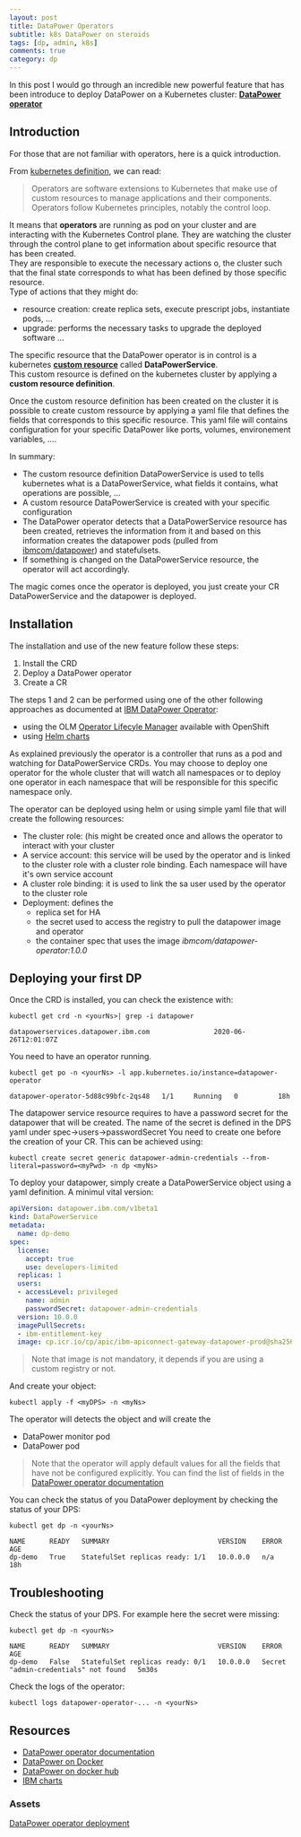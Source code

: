 ```yaml
---
layout: post
title: DataPower Operators  
subtitle: k8s DataPower on steroids
tags: [dp, admin, k8s]
comments: true
category: dp
---
```


In this post I would go through an incredible new powerful feature that has been introduce to deploy DataPower on a Kubernetes cluster: **[DataPower operator](https://ibm.github.io/datapower-operator-doc/)**

## Introduction
For those that are not familiar with operators, here is a quick introduction.

From [kubernetes definition](https://kubernetes.io/), we can read:
> Operators are software extensions to Kubernetes that make use of custom resources to manage applications and their components. Operators follow Kubernetes principles, notably the control loop.

It means that **operators** are running as pod on your cluster and are interacting with the Kubernetes Control plane. 
They are watching the cluster through the control plane to get information about specific resource that has been created.   
They are responsible to execute the necessary actions o, the cluster such that the final state corresponds to what has been defined by those specific resource.  
Type of actions that they might do:
- resource creation: create replica sets, execute prescript jobs, instantiate pods, ...
- upgrade: performs the necessary tasks to upgrade the deployed software ... 

The specific resource that the DataPower operator is in control is a kubernetes **[custom resource](https://kubernetes.io/docs/concepts/extend-kubernetes/api-extension/custom-resources/)** called **DataPowerService**.  
This custom resource is defined on the kubernetes cluster by applying a **custom resource definition**. 

Once the custom resource definition has been created on the cluster it is possible to create custom ressource by applying a yaml file that defines the fields that corresponds to this specific resource.
This yaml file will contains configuration for your specific DataPower like ports, volumes, environement variables, ....

In summary:
- The custom resource definition DataPowerService is used to tells kubernetes what is a DataPowerService, what fields it contains, what operations are possible, ...
- A custom resource DataPowerService is created with your specific configuration
- The DataPower operator detects that a DataPowerService resource has been created, retrieves the information from it and based on this information creates the datapower pods (pulled from [ibmcom/datapower](https://hub.docker.com/r/ibmcom/datapower/)) and statefulsets.
- If something is changed on the DataPowerService resource, the operator will act accordingly.

The magic comes once the operator is deployed, you just create your CR DataPowerService and the datapower is deployed.

## Installation

The installation and use of the new feature follow these steps:
1. Install the CRD
2. Deploy a DataPower operator
3. Create a CR

The steps 1 and 2 can be performed using one of the other following approaches as documented at [IBM DataPower Operator](https://ibm.github.io/datapower-operator-doc/):
- using the OLM [Operator Lifecyle Manager](https://docs.openshift.com/container-platform/4.2/operators/understanding_olm/olm-understanding-olm.html) available with OpenShift
- using [Helm charts](https://github.com/IBM/datapower-operator-chart)

As explained previously the operator is a controller that runs as a pod and watching for DataPowerService CRDs.
You may choose to deploy one operator for the whole cluster that will watch all namespaces or to deploy one operator in each namespace that will be responsible for this specific namespace only. 

The operator can be deployed using helm or using simple yaml file that will create the following resources:
- The cluster role: (his might be created once and allows the operator to interact with your cluster
- A service account: this service will be used by the operator and is linked to the cluster role with a cluster role binding. Each namespace will have it's own service account
- A cluster role binding: it is used to link the sa user used by the operator to the cluster role
- Deployment: defines the 
    - replica set for HA
    - the secret used to access the registry to pull the datapower image and operator
    - the container spec that uses the image *ibmcom/datapower-operator:1.0.0* 

## Deploying your first DP
Once the CRD is installed, you can check the existence with:

```shell
kubectl get crd -n <yourNs>| grep -i datapower

datapowerservices.datapower.ibm.com                2020-06-26T12:01:07Z
```

You need to have an operator running.
```shell
kubectl get po -n <yourNs> -l app.kubernetes.io/instance=datapower-operator

datapower-operator-5d88c99bfc-2qs48   1/1     Running   0          18h
```

The datapower service resource requires to have a password secret for the datapower that will be created.
The name of the secret is defined in the DPS yaml under spec->users->passwordSecret
You need to create one before the creation of your CR. This can be achieved using:
```shell
kubectl create secret generic datapower-admin-credentials --from-literal=password=<myPwd> -n dp <myNs>
```

To deploy your datapower, simply create a DataPowerService object using a yaml definition. A minimul vital version:
```yaml
apiVersion: datapower.ibm.com/v1beta1
kind: DataPowerService
metadata:
  name: dp-demo
spec:
  license:
    accept: true
    use: developers-limited
  replicas: 1
  users:
  - accessLevel: privileged
    name: admin
    passwordSecret: datapower-admin-credentials
  version: 10.0.0
  imagePullSecrets:
  - ibm-entitlement-key
  image: cp.icr.io/cp/apic/ibm-apiconnect-gateway-datapower-prod@sha256:d1ec732177048ce5b8c99d3f5dce43e36f74f4320d222dd45e478c147df1c5e1
```
>Note that image is not mandatory, it depends if you are using a custom registry or not.

And create your object:
```shell
kubectl apply -f <myDPS> -n <myNs>
```

The operator will detects the object and will create the 
- DataPower monitor pod
- DataPower pod

> Note that the operator will apply default values for all the fields that have not be configured explicitly. 
> You can find the list of fields in the [DataPower operator documentation](https://ibm.github.io/datapower-operator-doc/apis/datapowerservice/spec/)

You can check the status of you DataPower deployment by checking the status of your DPS:
```shell
kubectl get dp -n <yourNs>

NAME      READY   SUMMARY                           VERSION    ERROR   AGE
dp-demo   True    StatefulSet replicas ready: 1/1   10.0.0.0   n/a     18h
```

## Troubleshooting
Check the status of your DPS. For example here the secret were missing:
```shell
kubectl get dp -n <yourNs>

NAME      READY   SUMMARY                           VERSION    ERROR                                  AGE
dp-demo   False   StatefulSet replicas ready: 0/1   10.0.0.0   Secret "admin-credentials" not found   5m30s
```

Check the logs of the operator:
```shell
kubectl logs datapower-operator-... -n <yourNs>
```

## Resources
- [DataPower operator documentation](https://ibm.github.io/datapower-operator-doc/apis/datapowerservice/spec/)
- [DataPower on Docker](https://github.com/ibm-datapower/datapower-labs/tree/master/docker)
- [DataPower on docker hub](https://hub.docker.com/r/ibmcom/datapower/)
- [IBM charts](https://github.com/IBM/charts/tree/master/stable)
### Assets
<a href="../assets/files/ibm-datapower.yaml" download="download">DataPower operator deployment</a>